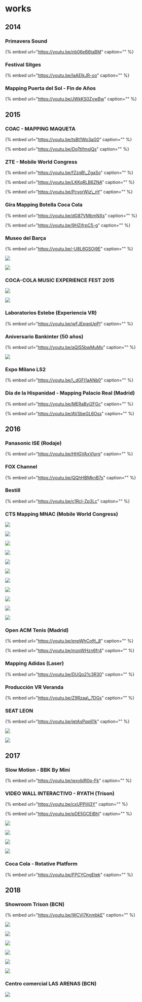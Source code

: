 # works

## 2014

### Primavera Sound

{% embed url="https://youtu.be/nb06eB6taBM" caption="" %}

### Festival Sitges

{% embed url="https://youtu.be/IaAEIkJR-oo" caption="" %}

### Mapping Puerta del Sol - Fin de Años

{% embed url="https://youtu.be/JWkKS0ZywBw" caption="" %}

## 2015

### COAC - MAPPING MAQUETA

{% embed url="https://youtu.be/tsBt1Wo3aG0" caption="" %}

{% embed url="https://youtu.be/DqTtifmslQs" caption="" %}

### ZTE - Mobile World Congress

{% embed url="https://youtu.be/fZzqB\_ZgaSo" caption="" %}

{% embed url="https://youtu.be/LKKqRLB6ZNA" caption="" %}

{% embed url="https://youtu.be/PcyorWiz\_nY" caption="" %}

### Gira Mapping Botella Coca Cola

{% embed url="https://youtu.be/dG87VMbmNXs" caption="" %}

{% embed url="https://youtu.be/9HZifrpC5-g" caption="" %}

### Museo del Barça

{% embed url="https://youtu.be/-U8L6GSOj9E" caption="" %}

![](../../.gitbook/assets/nexcode-2015-07-bcn-museo-del-barca-4-.jpg)

![](../../.gitbook/assets/nexcode-2015-07-bcn-museo-del-barca-9-.jpg)

### COCA-COLA MUSIC EXPERIENCE FEST 2015

![](../../.gitbook/assets/nexcom-2015-12-coca-cola-music-experience-fest-1-.jpg)

![](../../.gitbook/assets/nexcom-2015-12-coca-cola-music-experience-fest-2-.jpg)

### Laboratorios Estebe \(Experiencia VR\)

{% embed url="https://youtu.be/wFJEpqqUpPI" caption="" %}

### Aniversario Bankinter \(50 años\)

{% embed url="https://youtu.be/aQIS5bwMuMo" caption="" %}

![](../../.gitbook/assets/nexcom-2015-09-md-50-anos-bankinter-02.jpg)

### Expo Milano LS2

{% embed url="https://youtu.be/\_dGFI1aANb0" caption="" %}

### Día de la Hispanidad - Mapping Palacio Real \(Madrid\)

{% embed url="https://youtu.be/MERaByi2FGc" caption="" %}

{% embed url="https://youtu.be/AVSbeGL6Oss" caption="" %}

## 2016

### Panasonic ISE \(Rodaje\)

{% embed url="https://youtu.be/HHGVAxVIorg" caption="" %}

### FOX Channel

{% embed url="https://youtu.be/QQhHBMknB7s" caption="" %}

### Bestill

{% embed url="https://youtu.be/c1RcI-Zp3Lc" caption="" %}

### CTS Mapping MNAC \(Mobile World Congress\)

![](../../.gitbook/assets/nexcom-2016-02-cts-mnac-mapping-1-.jpg)

![](../../.gitbook/assets/nexcom-2016-02-cts-mnac-mapping-2-.jpg)

![](../../.gitbook/assets/nexcom-2016-02-cts-mnac-mapping-5-.jpg)

![](../../.gitbook/assets/nexcom-2016-02-cts-mnac-mapping-6-.jpg)

![](../../.gitbook/assets/nexcom-2016-02-cts-mnac-mapping-7-.jpg)

![](../../.gitbook/assets/nexcom-2016-02-cts-mnac-mapping-8-.jpg)

![](../../.gitbook/assets/nexcom-2016-02-cts-mnac-mapping-9-.jpg)

![](../../.gitbook/assets/nexcom-2016-02-cts-mnac-mapping-10-.jpg)

![](../../.gitbook/assets/nexcom-2016-02-cts-mnac-mapping-11-.jpg)

![](../../.gitbook/assets/nexcom-2016-02-cts-mnac-mapping-13-.jpg)

![](../../.gitbook/assets/nexcom-2016-02-cts-mnac-mapping-14-.jpg)

### Open ACM Tenis \(Madrid\)

{% embed url="https://youtu.be/enpWhCoft\_8" caption="" %}

{% embed url="https://youtu.be/mzqWHzn6fr4" caption="" %}

### Mapping Adidas \(Laser\)

{% embed url="https://youtu.be/DUQo21c3R30" caption="" %}

### Producción VR Veranda

{% embed url="https://youtu.be/Z9Rzaa\_7DGs" caption="" %}

### SEAT LEON

{% embed url="https://youtu.be/jetAsPqp61k" caption="" %}

![](../../.gitbook/assets/nexcom-2016-10-seat-leon-01.jpg)

![](../../.gitbook/assets/nexcom-2016-10-seat-leon-02.jpg)

## 2017

### Slow Motion - BBK By Mini

{% embed url="https://youtu.be/wxyblR0p-Fk" caption="" %}

### VIDEO WALL INTERACTIVO - RYATH \(Trison\)

{% embed url="https://youtu.be/cxUPPiIjl3Y" caption="" %}

{% embed url="https://youtu.be/pDE5GCEjBhI" caption="" %}

![](../../.gitbook/assets/nexcom-2017-09-trison-ryat-0-.png)

![](../../.gitbook/assets/nexcom-2017-09-trison-ryat-5-.jpg)

![](../../.gitbook/assets/nexcom-2017-09-trison-ryat-4-.jpg)

![](../../.gitbook/assets/nexcom-2017-09-trison-ryat-1-.jpg)

### Coca Cola - Rotative Platform

{% embed url="https://youtu.be/FPCYCngEtek" caption="" %}

## 2018

### Showroom Trison \(BCN\)

{% embed url="https://youtu.be/WCVI7KnmbkE" caption="" %}

![](../../.gitbook/assets/nexcom-xxxx-xx-trison-showroom-2-.jpg)

![](../../.gitbook/assets/nexcom-xxxx-xx-trison-showroom-3-.jpg)

![](../../.gitbook/assets/nexcom-xxxx-xx-trison-showroom-4-.jpg)

![](../../.gitbook/assets/nexcom-xxxx-xx-trison-showroom-5-.jpg)

![](../../.gitbook/assets/nexcom-xxxx-xx-trison-showroom-7-.jpg)

![](../../.gitbook/assets/nexcom-xxxx-xx-trison-showroom-8-.jpg)

### Centro comercial LAS ARENAS \(BCN\)

![](../../.gitbook/assets/mf-2018-xx-centro-comercial-las-arenas.jpg)

